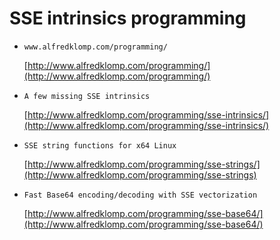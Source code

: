 # SSE intrinsics programming

* `www.alfredklomp.com/programming/`

    [http://www.alfredklomp.com/programming/](http://www.alfredklomp.com/programming/)

* `A few missing SSE intrinsics`

    [http://www.alfredklomp.com/programming/sse-intrinsics/](http://www.alfredklomp.com/programming/sse-intrinsics/)

* `SSE string functions for x64 Linux`

    [http://www.alfredklomp.com/programming/sse-strings/](http://www.alfredklomp.com/programming/sse-strings)

* `Fast Base64 encoding/decoding with SSE vectorization`

    [http://www.alfredklomp.com/programming/sse-base64/](http://www.alfredklomp.com/programming/sse-base64/)

